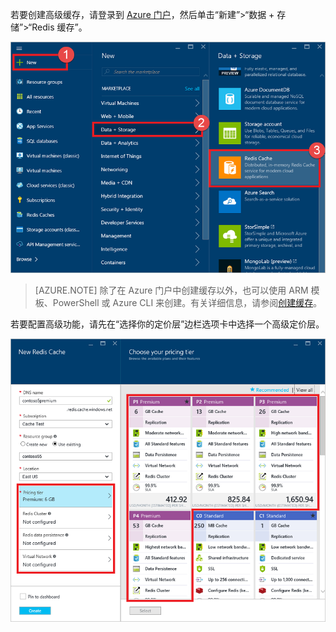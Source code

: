 若要创建高级缓存，请登录到 [Azure 门户](https://portal.azure.cn)，然后单击“新建”>“数据 + 存储”>“Redis 缓存”。

![创建缓存](./media/redis-cache-premium-create/redis-cache-new-cache-menu.png)

>[AZURE.NOTE] 除了在 Azure 门户中创建缓存以外，也可以使用 ARM 模板、PowerShell 或 Azure CLI 来创建。有关详细信息，请参阅[创建缓存](/documentation/articles/cache-dotnet-how-to-use-azure-redis-cache/#create-a-cache)。

若要配置高级功能，请先在“选择你的定价层”边栏选项卡中选择一个高级定价层。

![选择你的定价层](./media/redis-cache-premium-create/redis-cache-premium-pricing-tier.png)

<!---HONumber=Mooncake_0829_2016-->